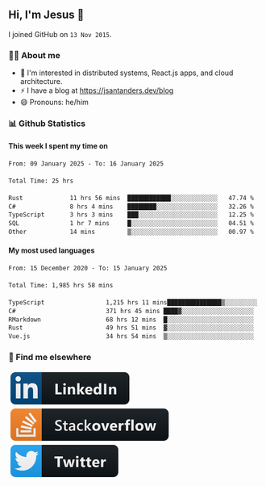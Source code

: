 ## Hi, I'm Jesus 👋

I joined GitHub on `13 Nov 2015`.

<!-- Talking about you -->

### 👨‍💻 About me

- 👦 I'm interested in distributed systems, React.js apps, and cloud architecture.
- ⚡️ I have a blog at <https://jsantanders.dev/blog>
- 😄 Pronouns: he/him

### 📊 Github Statistics

#### This week I spent my time on

<!--START_SECTION:weekly-->

```txt
From: 09 January 2025 - To: 16 January 2025

Total Time: 25 hrs

Rust             11 hrs 56 mins  ████████████░░░░░░░░░░░░░   47.74 %
C#               8 hrs 4 mins    ████████░░░░░░░░░░░░░░░░░   32.26 %
TypeScript       3 hrs 3 mins    ███░░░░░░░░░░░░░░░░░░░░░░   12.25 %
SQL              1 hr 7 mins     █░░░░░░░░░░░░░░░░░░░░░░░░   04.51 %
Other            14 mins         ▒░░░░░░░░░░░░░░░░░░░░░░░░   00.97 %
```

<!--END_SECTION:weekly-->

#### My most used languages

<!--START_SECTION:alltime-->

```txt
From: 15 December 2020 - To: 15 January 2025

Total Time: 1,985 hrs 58 mins

TypeScript                 1,215 hrs 11 mins███████████████▒░░░░░░░░░   61.19 %
C#                         371 hrs 45 mins ████▓░░░░░░░░░░░░░░░░░░░░   18.72 %
RMarkdown                  68 hrs 12 mins  █░░░░░░░░░░░░░░░░░░░░░░░░   03.43 %
Rust                       49 hrs 51 mins  ▓░░░░░░░░░░░░░░░░░░░░░░░░   02.51 %
Vue.js                     34 hrs 54 mins  ▒░░░░░░░░░░░░░░░░░░░░░░░░   01.76 %
```

<!--END_SECTION:alltime-->

### 📢 Find me elsewhere

<p>
  <a target="_blank" href="https://linkedin.com/in/jsantanders">
    <img src="https://github.com/jsantanders/jsantanders/blob/master/img/linkedin.svg" alt="LinkedIn" style="vertical-align:top; margin:4px">
  </a>
  
  <a target="_blank" href="https://stackoverflow.com/users/7318331/jesus-santander">
    <img src="https://github.com/jsantanders/jsantanders/blob/master/img/stackoverflow.svg" alt="StackOverflow" style="vertical-align:top; margin:4px">
  </a>
  
  <a target="_blank" href="http://twitter.com/jsantanders">
    <img src="https://github.com/jsantanders/jsantanders/blob/master/img/twitter.svg" alt="Twitter" style="vertical-align:top; margin:4px">
  </a>
</p>
